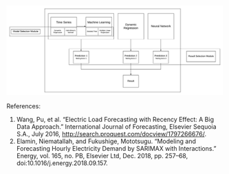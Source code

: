 <img src="Diagram/Forecasting System Diagram.jpeg"/>

References:  
1. Wang, Pu, et al. “Electric Load Forecasting with Recency Effect: A Big Data Approach.” International Journal of Forecasting, Elsevier Sequoia S.A., July 2016, http://search.proquest.com/docview/1797266676/.
2. Elamin, Niematallah, and Fukushige, Mototsugu. “Modeling and Forecasting Hourly Electricity Demand by SARIMAX with Interactions.” Energy, vol. 165, no. PB, Elsevier Ltd, Dec. 2018, pp. 257–68, doi:10.1016/j.energy.2018.09.157.





